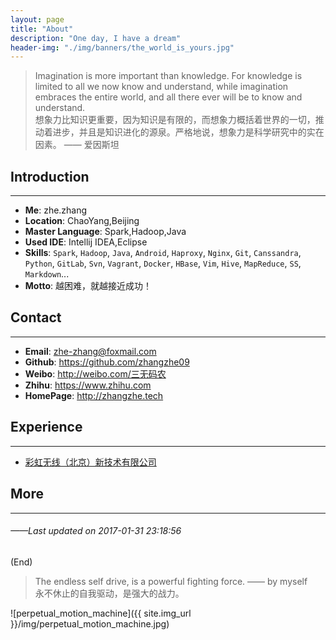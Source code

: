 ```yaml
---
layout: page
title: "About"
description: "One day, I have a dream"
header-img: "./img/banners/the_world_is_yours.jpg"
---
```

>Imagination is more important than knowledge. For knowledge is limited to all we now know and understand, while imagination embraces the entire world, and all there ever will be to know and understand.  
想象力比知识更重要，因为知识是有限的，而想象力概括着世界的一切，推动着进步，并且是知识进化的源泉。严格地说，想象力是科学研究中的实在因素。 —— 爱因斯坦

## Introduction

***

* **Me**: zhe.zhang
* **Location**: ChaoYang,Beijing
* **Master Language**: Spark,Hadoop,Java
* **Used IDE**: Intellij IDEA,Eclipse
* **Skills**: `Spark`, `Hadoop`, `Java`, `Android`, `Haproxy`, `Nginx`, `Git`, `Canssandra`, `Python`, `GitLab`,  `Svn`, `Vagrant`, `Docker`, `HBase`, `Vim`, `Hive`, `MapReduce`, `SS`, `Markdown`...
* **Motto**: 越困难，就越接近成功！

## Contact

***

* **Email**: <zhe-zhang@foxmail.com>
* **Github**: <https://github.com/zhangzhe09>
* **Weibo**: <http://weibo.com/三无码农>
* **Zhihu**: <https://www.zhihu.com>
* **HomePage**: <http://zhangzhe.tech>

## Experience

***

* [彩虹无线（北京）新技术有限公司](http://cihon.cn)

## More
***

###### *——Last updated on 2017-01-31 23:18:56*
(End)

> The endless self drive, is a powerful fighting force. —— by myself  
永不休止的自我驱动，是强大的战力。

![perpetual_motion_machine]({{ site.img_url }}/img/perpetual_motion_machine.jpg)

<!-- 多说评论框 start -->
<div class="comment">
    <div class="ds-thread" data-thread-key="/about-html-2016-01-30" data-title="{{page.title}}" data-url="{{ page.url | prepend : site.baseurl | prepend : site.url }}"></div>
</div>
<!-- 多说评论框 end -->

<!-- 多说公共JS代码 start (一个网页只需插入一次) -->
<script type="text/javascript">
var duoshuoQuery = {short_name:"{{site.comments.duoshuo.short_name}}"};
    (function() {
        var ds = document.createElement('script');
        ds.type = 'text/javascript';ds.async = true;
        ds.src = (document.location.protocol == 'https:' ? 'https:' : 'http:') + '//static.duoshuo.com/embed.js';
        ds.charset = 'UTF-8';
        (document.getElementsByTagName('head')[0]
         || document.getElementsByTagName('body')[0]).appendChild(ds);
    })();
    </script>
<!-- 多说公共JS代码 end -->
